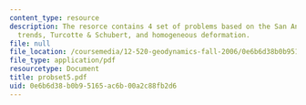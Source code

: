 ```yaml
---
content_type: resource
description: The resorce contains 4 set of problems based on the San Andreas fault
  trends, Turcotte & Schubert, and homogeneous deformation.
file: null
file_location: /coursemedia/12-520-geodynamics-fall-2006/0e6b6d38b0b95165ac6b00a2c88fb2d6_probset5.pdf
file_type: application/pdf
resourcetype: Document
title: probset5.pdf
uid: 0e6b6d38-b0b9-5165-ac6b-00a2c88fb2d6
---
```

